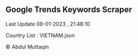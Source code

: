 

## Google Trends Keywords Scraper 
 
Last Update 08-01-2023 , 21:48:10

Country List :
VIETNAM.json



© Abdul Muttaqin 

